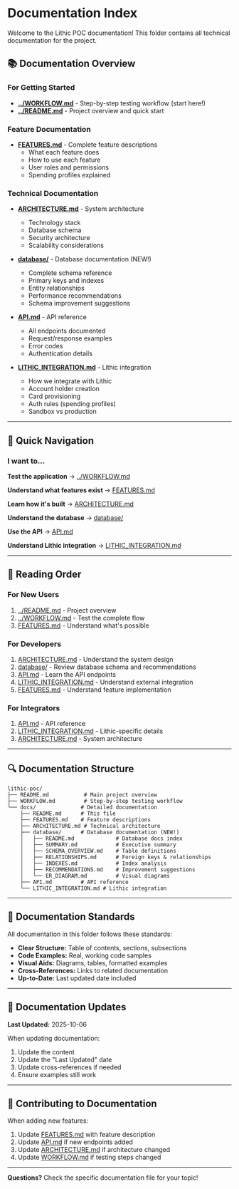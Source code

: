 # Documentation Index

Welcome to the Lithic POC documentation! This folder contains all technical documentation for the project.

## 📚 Documentation Overview

### For Getting Started
- **[../WORKFLOW.md](../WORKFLOW.md)** - Step-by-step testing workflow (start here!)
- **[../README.md](../README.md)** - Project overview and quick start

### Feature Documentation
- **[FEATURES.md](FEATURES.md)** - Complete feature descriptions
  - What each feature does
  - How to use each feature
  - User roles and permissions
  - Spending profiles explained

### Technical Documentation
- **[ARCHITECTURE.md](ARCHITECTURE.md)** - System architecture
  - Technology stack
  - Database schema
  - Security architecture
  - Scalability considerations

- **[database/](database/)** - Database documentation (NEW!)
  - Complete schema reference
  - Primary keys and indexes
  - Entity relationships
  - Performance recommendations
  - Schema improvement suggestions

- **[API.md](API.md)** - API reference
  - All endpoints documented
  - Request/response examples
  - Error codes
  - Authentication details

- **[LITHIC_INTEGRATION.md](LITHIC_INTEGRATION.md)** - Lithic integration
  - How we integrate with Lithic
  - Account holder creation
  - Card provisioning
  - Auth rules (spending profiles)
  - Sandbox vs production

---

## 🎯 Quick Navigation

### I want to...

**Test the application**
→ [../WORKFLOW.md](../WORKFLOW.md)

**Understand what features exist**
→ [FEATURES.md](FEATURES.md)

**Learn how it's built**
→ [ARCHITECTURE.md](ARCHITECTURE.md)

**Understand the database**
→ [database/](database/)

**Use the API**
→ [API.md](API.md)

**Understand Lithic integration**
→ [LITHIC_INTEGRATION.md](LITHIC_INTEGRATION.md)

---

## 📖 Reading Order

### For New Users
1. [../README.md](../README.md) - Project overview
2. [../WORKFLOW.md](../WORKFLOW.md) - Test the complete flow
3. [FEATURES.md](FEATURES.md) - Understand what's possible

### For Developers
1. [ARCHITECTURE.md](ARCHITECTURE.md) - Understand the system design
2. [database/](database/) - Review database schema and recommendations
3. [API.md](API.md) - Learn the API endpoints
4. [LITHIC_INTEGRATION.md](LITHIC_INTEGRATION.md) - Understand external integration
5. [FEATURES.md](FEATURES.md) - Understand feature implementation

### For Integrators
1. [API.md](API.md) - API reference
2. [LITHIC_INTEGRATION.md](LITHIC_INTEGRATION.md) - Lithic-specific details
3. [ARCHITECTURE.md](ARCHITECTURE.md) - System architecture

---

## 🔍 Documentation Structure

```
lithic-poc/
├── README.md           # Main project overview
├── WORKFLOW.md         # Step-by-step testing workflow
└── docs/              # Detailed documentation
    ├── README.md      # This file
    ├── FEATURES.md    # Feature descriptions
    ├── ARCHITECTURE.md # Technical architecture
    ├── database/      # Database documentation (NEW!)
    │   ├── README.md             # Database docs index
    │   ├── SUMMARY.md            # Executive summary
    │   ├── SCHEMA_OVERVIEW.md    # Table definitions
    │   ├── RELATIONSHIPS.md      # Foreign keys & relationships
    │   ├── INDEXES.md            # Index analysis
    │   ├── RECOMMENDATIONS.md    # Improvement suggestions
    │   └── ER_DIAGRAM.md         # Visual diagrams
    ├── API.md         # API reference
    └── LITHIC_INTEGRATION.md # Lithic integration
```

---

## 📝 Documentation Standards

All documentation in this folder follows these standards:

- **Clear Structure:** Table of contents, sections, subsections
- **Code Examples:** Real, working code samples
- **Visual Aids:** Diagrams, tables, formatted examples
- **Cross-References:** Links to related documentation
- **Up-to-Date:** Last updated date included

---

## 🔄 Documentation Updates

**Last Updated:** 2025-10-06

When updating documentation:
1. Update the content
2. Update the "Last Updated" date
3. Update cross-references if needed
4. Ensure examples still work

---

## 🤝 Contributing to Documentation

When adding new features:
1. Update [FEATURES.md](FEATURES.md) with feature description
2. Update [API.md](API.md) if new endpoints added
3. Update [ARCHITECTURE.md](ARCHITECTURE.md) if architecture changed
4. Update [WORKFLOW.md](../WORKFLOW.md) if testing steps changed

---

**Questions?** Check the specific documentation file for your topic!
